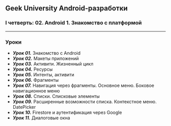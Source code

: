 ## Geek University Android-разработки
### I четверть: 02. Android 1. Знакомство с платформой

---

### Уроки
- ***Урок 01.*** Знакомство с Android
- ***Урок 02.*** Макеты приложений
- ***Урок 03.*** Активити. Жизненный цикл
- ***Урок 04.*** Ресурсы
- ***Урок 05.*** Интенты, активити
- ***Урок 06.*** Фрагменты
- ***Урок 07.*** Навигация через фрагменты. Основное меню. Боковое навигационное меню
- ***Урок 08.*** Списки. Списковые элементы
- ***Урок 09.*** Расширенные возможности списка. Контекстное меню. DatePicker
- ***Урок 10.*** Firestore и аутентификация через Google
- ***Урок 11.*** Диалоговые окна

